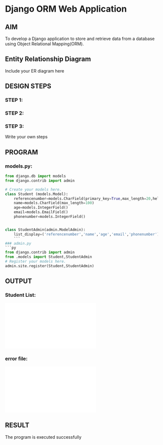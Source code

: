 # Django ORM Web Application

## AIM
To develop a Django application to store and retrieve data from a database using Object Relational Mapping(ORM).

## Entity Relationship Diagram

Include your ER diagram here

## DESIGN STEPS

### STEP 1:

### STEP 2:

### STEP 3:

Write your own steps

## PROGRAM
### models.py:
```py
from django.db import models
from django.contrib import admin

# Create your models here.
class Student (models.Model):
    referencenumber=models.CharField(primary_key=True,max_length=20,help_text="reference number")
    name=models.CharField(max_length=100)
    age=models.IntegerField()
    email=models.EmailField()
    phonenumber=models.IntegerField()


class StudentAdmin(admin.ModelAdmin):
    list_display=('referencenumber','name','age','email','phonenumber')
    ```
### admin.py
```py
from django.contrib import admin
from .models import Student,StudentAdmin
# Register your models here.
admin.site.register(Student,StudentAdmin)
```
## OUTPUT

### Student List:
![Studentlist](Djanoormapplication.pdf)

### error file:
![error](errorfile.pdf)


## RESULT
The program is executed successfully
